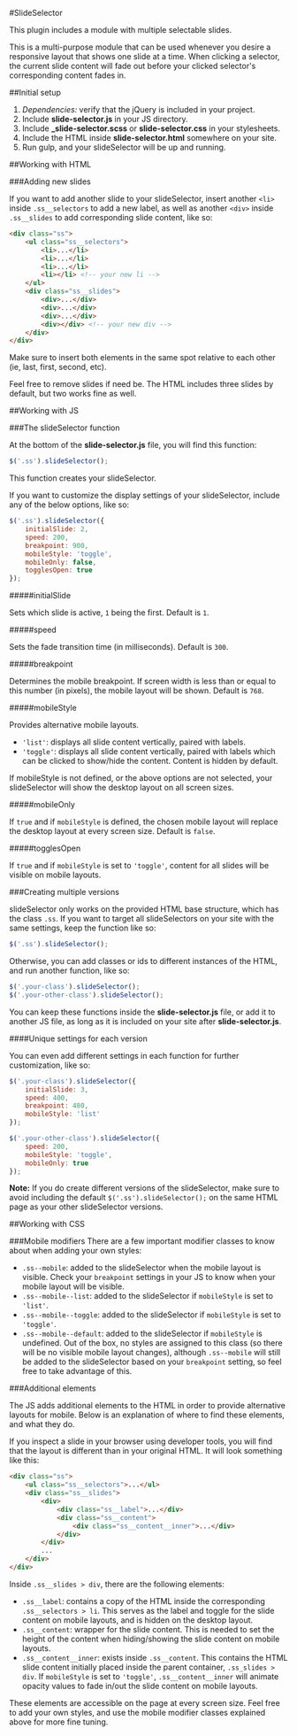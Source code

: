 #SlideSelector

This plugin includes a module with multiple selectable slides.

This is a multi-purpose module that can be used whenever you desire a responsive layout that shows one slide at a time. When clicking a selector, the current slide content will fade out before your clicked selector's corresponding content fades in.

##Initial setup

1. _Dependencies:_ verify that the jQuery is included in your project.
2. Include **slide-selector.js** in your JS directory.
3. Include **_slide-selector.scss** or **slide-selector.css** in your stylesheets.
4. Include the HTML inside **slide-selector.html** somewhere on your site.
5. Run gulp, and your slideSelector will be up and running.

##Working with HTML

###Adding new slides

If you want to add another slide to your slideSelector, insert another `<li>` inside `.ss__selectors` to add a new label, as well as another `<div>` inside `.ss__slides` to add corresponding slide content, like so:

```html
<div class="ss">
	<ul class="ss__selectors">
		<li>...</li>
		<li>...</li>
		<li>...</li>
		<li></li> <!-- your new li -->
	</ul>
	<div class="ss__slides">
		<div>...</div>
		<div>...</div>
		<div>...</div>
		<div></div> <!-- your new div -->
	</div>
</div>
```

Make sure to insert both elements in the same spot relative to each other (ie, last, first, second, etc).

Feel free to remove slides if need be. The HTML includes three slides by default, but two works fine as well.

##Working with JS

###The slideSelector function

At the bottom of the __slide-selector.js__ file, you will find this function:

```javascript
$('.ss').slideSelector();
```

This function creates your slideSelector.

If you want to customize the display settings of your slideSelector, include any of the below options, like so:

```javascript
$('.ss').slideSelector({
    initialSlide: 2,
    speed: 200,
    breakpoint: 900,
    mobileStyle: 'toggle',
    mobileOnly: false,
    togglesOpen: true
});
```

#####initialSlide

Sets which slide is active, `1` being the first. Default is `1`.

#####speed

Sets the fade transition time (in milliseconds). Default is `300`.

#####breakpoint

Determines the mobile breakpoint. If screen width is less than or equal to this number (in pixels), the mobile layout will be shown. Default is `768`.

#####mobileStyle

Provides alternative mobile layouts.

* `'list'`: displays all slide content vertically, paired with labels.
* `'toggle'`: displays all slide content vertically, paired with labels which can be clicked to show/hide the content. Content is hidden by default.

If mobileStyle is not defined, or the above options are not selected, your slideSelector will show the desktop layout on all screen sizes.

#####mobileOnly

If `true` and if `mobileStyle` is defined, the chosen mobile layout will replace the desktop layout at every screen size. Default is `false`.

#####togglesOpen

If `true` and if `mobileStyle` is set to `'toggle'`, content for all slides will be visible on mobile layouts.

###Creating multiple versions

slideSelector only works on the provided HTML base structure, which has the class `.ss`. If you want to target all slideSelectors on your site with the same settings, keep the function like so:

```javascript
$('.ss').slideSelector();
```
 
Otherwise, you can add classes or ids to different instances of the HTML, and run another function, like so:
 
```javascript
$('.your-class').slideSelector();
$('.your-other-class').slideSelector();
```
 
You can keep these functions inside the __slide-selector.js__ file, or add it to another JS file, as long as it is included on your site after __slide-selector.js__.

####Unique settings for each version

You can even add different settings in each function for further customization, like so:

```javascript
$('.your-class').slideSelector({
    initialSlide: 3,
    speed: 400,
    breakpoint: 480,
    mobileStyle: 'list'
});

$('.your-other-class').slideSelector({
    speed: 200,
    mobileStyle: 'toggle',
    mobileOnly: true
});
```

__Note:__ If you do create different versions of the slideSelector, make sure to avoid including the default `$('.ss').slideSelector();` on the same HTML page as your other slideSelector versions. 

##Working with CSS


###Mobile modifiers
There are a few important modifier classes to know about when adding your own styles:

* `.ss--mobile`: added to the slideSelector when the mobile layout is visible. Check your `breakpoint` settings in your JS to know when your mobile layout will be visible.
* `.ss--mobile--list`: added to the slideSelector if `mobileStyle` is set to `'list'`.
* `.ss--mobile--toggle`: added to the slideSelector if `mobileStyle` is set to `'toggle'`.
* `.ss--mobile--default`: added to the slideSelector if `mobileStyle` is undefined. Out of the box, no styles are assigned to this class (so there will be no visible mobile layout changes), although `.ss--mobile` will still be added to the slideSelector based on your `breakpoint` setting, so feel free to take advantage of this.

###Additional elements

The JS adds additional elements to the HTML in order to provide alternative layouts for mobile. Below is an explanation of where to find these elements, and what they do.

If you inspect a slide in your browser using developer tools, you will find that the layout is different than in your original HTML. It will look something like this:

```html
<div class="ss">
	<ul class="ss__selectors">...</ul>
	<div class="ss__slides">
		<div>
			<div class="ss__label">...</div>
			<div class="ss__content">
				<div class="ss__content__inner">...</div>
			</div>
		</div>
		...
	</div>
</div>
```

Inside `.ss__slides > div`, there are the following elements:

* `.ss__label`: contains a copy of the HTML inside the corresponding `.ss__selectors > li`. This serves as the label and toggle for the slide content on mobile layouts, and is hidden on the desktop layout.
* `.ss__content`: wrapper for the slide content. This is needed to set the height of the content when hiding/showing the slide content on mobile layouts.
* `.ss__content__inner`: exists inside `.ss__content`. This contains the HTML slide content initially placed inside the parent container, `.ss_slides > div`. If `mobileStyle` is set to `'toggle'`, `.ss__content__inner` will animate opacity values to fade in/out the slide content on mobile layouts.

These elements are accessible on the page at every screen size. Feel free to add your own styles, and use the mobile modifier classes explained above for more fine tuning.